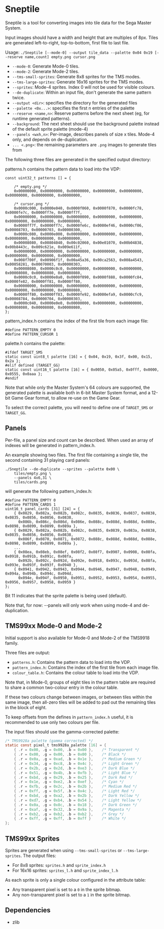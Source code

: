 
# Sneptile
Sneptile is a tool for converting images into tile data for the Sega Master System.

Input images should have a width and height that are multiples of 8px.
Tiles are generated left-to-right, top-to-bottom, first file to last file.

Usage: `./Sneptile [--mode-0] --output tile_data --palette 0x04 0x19 [--reserve name,count] empty.png cursor.png`

 * `--mode-0`: Generate Mode-0 tiles.
 * `--mode-2`: Generate Mode-2 tiles.
 * `--tms-small-sprites`: Generate 8x8 sprites for the TMS modes.
 * `--tms-large-sprites`: Generate 16x16 sprites for the TMS modes.
 * `--sprites`: Mode-4 sprites. Index 0 will not be used for visible colours.
 * `--de-duplicate`: Within an input file, don't generate the same pattern twice.
 * `--output <dir>`: specifies the directory for the generated files
 * `--palette <0x...>`: specifies the first n entries of the palette
 * `--reserve <name,n>`: Reserve <n> patterns before the next sheet (eg, for runtime generated patterns).
 * `--background`: The next sheet should use the background palette instead of the default sprite palette (mode-4)
 * `--panels <wxh,n>`: Per-image, describes <n> panels of size <w> x <h> tiles. Mode-4 only, and depends on de-duplication.
 * `... <.png>`: the remaining parameters are `.png` images to generate tiles from

The following three files are generated in the specified output directory:

patterns.h contains the pattern data to load into the VDP:
```
const uint32_t patterns [] = {

    /* empty.png */
    0x00000000, 0x00000000, 0x00000000, 0x00000000, 0x00000000, 0x00000000, 0x00000000, 0x00000000,

    /* cursor.png */
    0x0000c000, 0x0000e040, 0x0000f060, 0x0000f870, 0x0000fc78, 0x0000fe7c, 0x0000ff7e, 0x0000ff7f,
    0x00000000, 0x00000000, 0x00000000, 0x00000000, 0x00000000, 0x00000000, 0x00000000, 0x00008000,
    0x0000ff7f, 0x0000ff7c, 0x0000fe6c, 0x0000ef46, 0x0000cf06, 0x00008703, 0x00000703, 0x00000300,
    0x0000c080, 0x0000e000, 0x00000000, 0x00000000, 0x00000000, 0x00008000, 0x00008000, 0x00008000,
    0x00008080, 0x00804040, 0x00c02060, 0x00e01070, 0x00b04838, 0x00b8443c, 0x009c621e, 0x009e611f,
    0x00000000, 0x00000000, 0x00000000, 0x00000000, 0x00000000, 0x00000000, 0x00000000, 0x00000000,
    0x008f700f, 0x00906f1f, 0x00a45a36, 0x00ca2563, 0x008a4543, 0x00058281, 0x00070003, 0x00000303,
    0x00008080, 0x0000c0c0, 0x00000000, 0x00000000, 0x00000000, 0x00008080, 0x00008080, 0x00008080,
    0x0000c0c0, 0x0000e0a0, 0x0000f090, 0x0000f888, 0x0000fc84, 0x0000fe82, 0x0000ff81, 0x0000ff80,
    0x00000000, 0x00000000, 0x00000000, 0x00000000, 0x00000000, 0x00000000, 0x00000000, 0x00008080,
    0x0000ff80, 0x0000ff83, 0x0000fe92, 0x0000efa9, 0x0000cfc9, 0x00008784, 0x00000704, 0x00000303,
    0x0000c040, 0x0000e0e0, 0x00000000, 0x00000000, 0x00000000, 0x00008080, 0x00008080, 0x00008080,
};
```

pattern_index.h contains the index of the first tile from each image file:
```
#define PATTERN_EMPTY 0
#define PATTERN_CURSOR 1
```

palette.h contains the palette:
```
#ifdef TARGET_SMS
static const uint8_t palette [16] = { 0x04, 0x19, 0x3f, 0x00, 0x15, 0x2a };
#elif defined (TARGET_GG)
static const uint16_t palette [16] = { 0x0050, 0x05a5, 0x0fff, 0x0000, 0x0555, 0x0aaa };
#endif
```

Note that while only the Master System's 64 colours are supported, the generated palette
is available both in 6-bit Master System format, and a 12-bit Game Gear format, to allow
re-use on the Game Gear.

To select the correct palette, you will need to define one of `TARGET_SMS` or `TARGET_GG`.

## Panels
Per-file, a panel size and count can be described. When used an array of indexes will
be generated in pattern_index.h.

An example showing two files.
The first file containing a single tile, the second containing 31 playing card panels:
```
./Sneptile --de-duplicate --sprites --palette 0x00 \
    tiles/empty.png \
    --panels 4x6,31 \
    tiles/cards.png

```
will generate the following pattern_index.h:
```
#define PATTERN_EMPTY 0
#define PATTERN_CARDS 1
uint16_t panel_cards [31] [24] = {
    { 0x0829, 0x082a, 0x082b, 0x082c, 0x0835, 0x0836, 0x0837, 0x0838, 0x0835, 0x0856, 0x0856, 0x0838,
      0x086b, 0x086c, 0x086d, 0x086e, 0x088c, 0x088d, 0x088d, 0x088e, 0x0898, 0x0899, 0x0899, 0x089a },
    { 0x0829, 0x082a, 0x082b, 0x082c, 0x0835, 0x0839, 0x083a, 0x0838, 0x0835, 0x0856, 0x0856, 0x0838,
      0x086f, 0x0870, 0x0871, 0x0872, 0x088c, 0x088d, 0x088d, 0x088e, 0x0898, 0x0899, 0x0899, 0x089a },
    ...
    { 0x08ea, 0x08eb, 0x08ef, 0x08f2, 0x08f7, 0x0907, 0x0908, 0x08fa, 0x0918, 0x091b, 0x091c, 0x08fa,
      0x092b, 0x092c, 0x092d, 0x092e, 0x0918, 0x093c, 0x093d, 0x08fa, 0x093e, 0x093f, 0x093f, 0x0940 },
    { 0x0941, 0x0942, 0x0943, 0x0944, 0x0946, 0x0947, 0x0948, 0x0949, 0x094a, 0x094b, 0x094c, 0x094d,
      0x094e, 0x094f, 0x0950, 0x0951, 0x0952, 0x0953, 0x0954, 0x0955, 0x0956, 0x0957, 0x0958, 0x0959 }
};
```

Bit 11 indicates that the sprite palette is being used (default).

Note that, for now: --panels will only work when using mode-4 and de-duplication.

## TMS99xx Mode-0 and Mode-2

Initial support is also available for Mode-0 and Mode-2 of the TMS9918 family.

Three files are output:
 * `patterns.h`: Contains the pattern data to load into the VDP.
 * `pattern_index.h`: Contains the index of the first tile from each image file.
 * `colour_table.h`: Contains the colour table to load into the VDP.

Note that, in Mode-0, groups of eight tiles in the pattern table are required
to share a common two-colour entry in the colour table.

If these two colours change between images, or between tiles within the same
image, then all-zero tiles will be added to pad out the remaining tiles in the
block of eight.

To keep offsets from the defines in `pattern_index.h` useful, it is recommended
to use only two colours per file.

The input files should use the gamma-corrected palette:
```c
/* TMS9928a palette (gamma corrected) */
static const pixel_t tms9928a_palette [16] = {
    { .r = 0x00, .g = 0x00, .b = 0x00 },    /* Transparent */
    { .r = 0x00, .g = 0x00, .b = 0x00 },    /* Black */
    { .r = 0x0a, .g = 0xad, .b = 0x1e },    /* Medium Green */
    { .r = 0x34, .g = 0xc8, .b = 0x4c },    /* Light Green */
    { .r = 0x2b, .g = 0x2d, .b = 0xe3 },    /* Dark Blue */
    { .r = 0x51, .g = 0x4b, .b = 0xfb },    /* Light Blue */
    { .r = 0xbd, .g = 0x29, .b = 0x25 },    /* Dark Red */
    { .r = 0x1e, .g = 0xe2, .b = 0xef },    /* Cyan */
    { .r = 0xfb, .g = 0x2c, .b = 0x2b },    /* Medium Red */
    { .r = 0xff, .g = 0x5f, .b = 0x4c },    /* Light Red */
    { .r = 0xbd, .g = 0xa2, .b = 0x2b },    /* Dark Yellow */
    { .r = 0xd7, .g = 0xb4, .b = 0x54 },    /* Light Yellow */
    { .r = 0x0a, .g = 0x8c, .b = 0x18 },    /* Dark Green */
    { .r = 0xaf, .g = 0x32, .b = 0x9a },    /* Magenta */
    { .r = 0xb2, .g = 0xb2, .b = 0xb2 },    /* Grey */
    { .r = 0xff, .g = 0xff, .b = 0xff }     /* White */
};
```

## TMS99xx Sprites
Sprites are generated when using `--tms-small-sprites` or `--tms-large-sprites`.
The output files:
 * For 8x8 sprites: `sprites.h` and `sprite_index.h`
 * For 16x16 sprites: `sprites_l.h` and `sprite_index_l.h`

As each sprite is only a single colour configured in the attribute table:
 * Any transparent pixel is set to a `0` in the sprite bitmap.
 * Any non-transparent pixel is set to a `1` in the sprite bitmap.

## Dependencies
 * zlib
